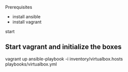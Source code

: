 Prerequisites
- install ansible 
- install vagrant


start

Start vagrant and initialize the boxes
-
vagrant up
ansible-playbook -i inventory/virtualbox.hosts playbooks/virtualbox.yml